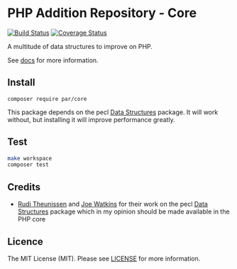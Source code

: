 PHP Addition Repository - Core
==============================

[![Build Status](https://travis-ci.org/php-addition-repository/core.svg?branch=master)](https://travis-ci.org/php-addition-repository/core)
[![Coverage Status](https://coveralls.io/repos/github/php-addition-repository/core/badge.svg?branch=master)](https://coveralls.io/github/php-addition-repository/core?branch=master)

A multitude of data structures to improve on PHP.

See [docs](https://php-addition-repository.github.io/core/) for more information.


Install
-------

```
composer require par/core
```

This package depends on the pecl [Data Structures](https://github.com/php-ds/ext-ds) package. It will work without, but installing it will improve performance greatly.

Test
----

```bash
make workspace
composer test
```

Credits
-------

- [Rudi Theunissen](https://github.com/rtheunissen) and [Joe Watkins](https://github.com/krakjoe) for their work on the pecl [Data Structures](https://github.com/php-ds/ext-ds) package which in my opinion should be made available in the PHP core

Licence
-------

The MIT License (MIT). Please see [LICENSE](LICENCE.md) for more information.